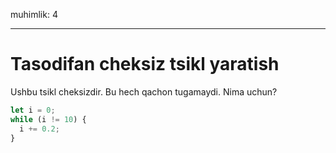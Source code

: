 muhimlik: 4

---

# Tasodifan cheksiz tsikl yaratish

Ushbu tsikl cheksizdir. Bu hech qachon tugamaydi. Nima uchun?

```js
let i = 0;
while (i != 10) {
  i += 0.2;
}
```
